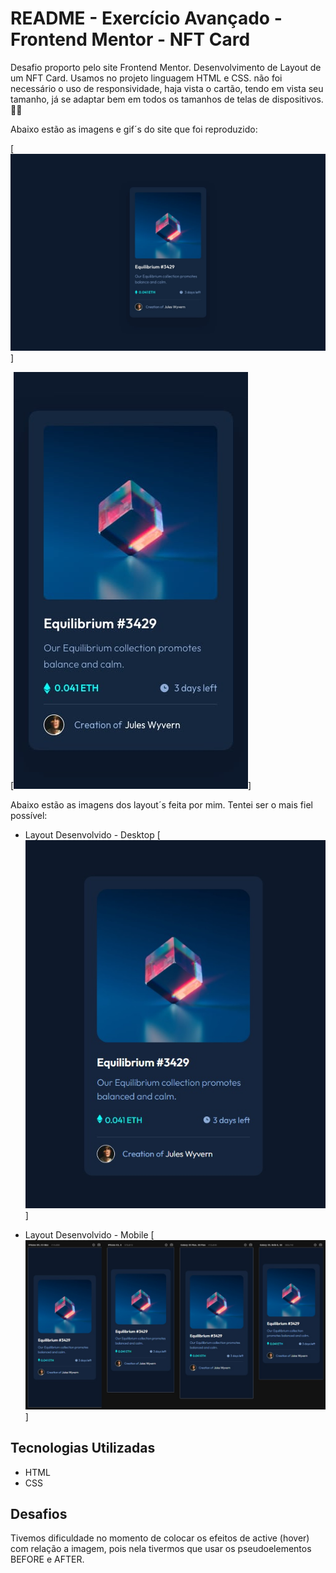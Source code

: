 # README - Exercício Avançado - Frontend Mentor - NFT Card
Desafio proporto pelo site Frontend Mentor. Desenvolvimento de Layout de um NFT Card. Usamos no projeto linguagem HTML e CSS. não foi necessário o uso de responsividade, haja vista o cartão, tendo em vista seu tamanho, já se adaptar bem em todos os tamanhos de telas de dispositivos. 🚀🚀 

Abaixo estão as imagens e gif´s do site que foi reproduzido:

[<img src="./design/desktop-design.jpg" alt="layout esperado desktop" title="layout esperado desktop">]

[<img src="./design/mobile-design.jpg" alt="layout esperado mobile" title="layout esperado mobile">]


Abaixo estão as imagens dos layout´s feita por mim. Tentei ser o mais fiel possível:

- Layout Desenvolvido - Desktop
[<img src="./design/desktop.jpg" alt="imagem layout desktop" title="imagem layout desktop">]

- Layout Desenvolvido - Mobile
[<img src="./design/mobile.jpg" alt="imagem layout mobile" title="imagem layout mobile">]

## Tecnologias Utilizadas
- HTML
- CSS

## Desafios
Tivemos dificuldade no momento de colocar os efeitos de active (hover) com relação a imagem, pois nela tivermos que usar os pseudoelementos BEFORE e AFTER.
